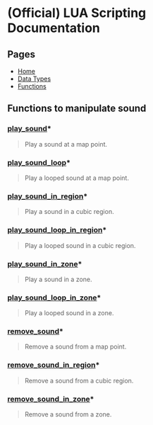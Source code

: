 
# (Official) LUA Scripting Documentation

## Pages

- [Home](../../index)
- [Data Types](../data-types)
- [Functions](../functions)

## Functions to manipulate sound

### [play_sound](sound/play_sound)*

> Play a sound at a map point.

### [play_sound_loop](sound/play_sound_loop)*

> Play a looped sound at a map point.

### [play_sound_in_region](sound/play_sound_in_region)*

> Play a sound in a cubic region.

### [play_sound_loop_in_region](sound/play_sound_loop_in_region)*

> Play a looped sound in a cubic region.

### [play_sound_in_zone](sound/play_sound_in_zone)*

> Play a sound in a zone.

### [play_sound_loop_in_zone](sound/play_sound_loop_in_zone)*

> Play a looped sound in a zone.

### [remove_sound](sound/remove_sound)*

> Remove a sound from a map point.

### [remove_sound_in_region](sound/remove_sound_in_region)*

> Remove a sound from a cubic region.

### [remove_sound_in_zone](sound/remove_sound_in_zone)*

> Remove a sound from a zone.
